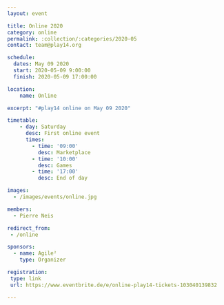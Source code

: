 ```yaml
---
layout: event

title: Online 2020
category: online
permalink: :collection/:categories/2020-05
contact: team@play14.org

schedule:
  dates: May 09 2020
  start: 2020-05-09 9:00:00
  finish: 2020-05-09 17:00:00

location: 
    name: Online

excerpt: "#play14 online on May 09 2020"

timetable:
    - day: Saturday
      desc: First online event
      times:
        - time: '09:00'
          desc: Marketplace
        - time: '10:00'
          desc: Games
        - time: '17:00'
          desc: End of day

images:
  - /images/events/online.jpg

members:
  - Pierre Neis

redirect_from:
 - /online

sponsors:
  - name: Agile²
    type: Organizer

registration:
 type: link
 url: https://www.eventbrite.de/e/online-play14-tickets-103040139832

---
```

